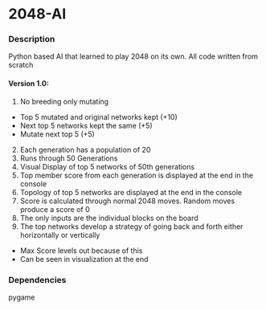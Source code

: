 # 2048-AI
### Description
Python based AI that learned to play 2048 on its own.  All code written from scratch

#### Version 1.0:  
1. No breeding only mutating
  - Top 5 mutated and original networks kept (+10)
  - Next top 5 networks kept the same (+5)
  - Mutate next top 5 (+5)
2. Each generation has a population of 20
3. Runs through 50 Generations
4. Visual Display of top 5 networks of 50th generations
5. Top member score from each generation is displayed at the end in the console
6. Topology of top 5 networks are displayed at the end in the console
7. Score is calculated through normal 2048 moves. Random moves produce a score of 0
8. The only inputs are the individual blocks on the board
9. The top networks develop a strategy of going back and forth either horizontally or vertically
  - Max Score levels out because of this
  - Can be seen in visualization at the end
  

### Dependencies
pygame
